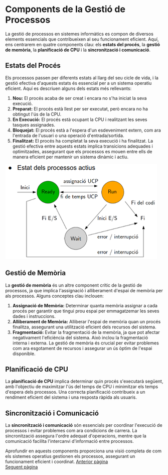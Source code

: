 # Components de la Gestió de Processos
La gestió de processos en sistemes informàtics es compon de diversos elements essencials que contribueixen al seu funcionament eficient. Aquí, ens centrarem en quatre components clau: els **estats del procés**, la **gestió de memòria**, la **planificació de CPU** i la **sincronització i comunicació**.
## Estats del Procés
Els processos passen per diferents estats al llarg del seu cicle de vida, i la gestió efectiva d'aquests estats és essencial per a un sistema operatiu eficient. Aquí es descriuen alguns dels estats més rellevants:
1. **Nou:** El procés acaba de ser creat i encara no s'ha iniciat la seva execució.
2. **Preparat:** El procés està llest per ser executat, però encara no ha obtingut l'ús de la CPU.
3. **En Execució:** El procés està ocupant la CPU i realitzant les seves tasques assignades.
4. **Bloquejat:** El procés està a l'espera d'un esdeveniment extern, com ara l'entrada de l'usuari o una operació d'entrada/sortida.
5. **Finalitzat:** El procés ha completat la seva execució i ha finalitzat.
La gestió efectiva entre aquests estats implica transicions adequades i optimitzades, assegurant que els processos es mouen entre ells de manera eficient per mantenir un sistema dinàmic i actiu.

![Estats del procés](Imatges/Estat_dels_processos.png)

## Gestió de Memòria
La **gestió de memòria** és un altre component crític de la gestió de processos, ja que implica l'assignació i alliberament d'espai de memòria per als processos. Alguns conceptes clau inclouen:
1. **Assignació de Memòria:** Determinar quanta memòria assignar a cada procés per garantir que tingui prou espai per emmagatzemar les seves dades i instruccions.
2. **Alliberament de Memòria:** Alliberar l'espai de memòria quan un procés finalitza, assegurant una utilització eficient dels recursos del sistema.
3. **Fragmentació:** Evitar la fragmentació de la memòria, ja que pot afectar negativament l'eficiència del sistema. Això inclou la fragmentació interna i externa.
La gestió de memòria és crucial per evitar problemes com ara esgotament de recursos i assegurar un ús òptim de l'espai disponible.
## Planificació de CPU
La **planificació de CPU** implica determinar quin procés s'executarà següent, amb l'objectiu de maximitzar l'ús del temps de CPU i minimitzar els temps d'espera dels processos. Una correcta planificació contribueix a un rendiment eficient del sistema i una resposta ràpida als usuaris.
## Sincronització i Comunicació
La **sincronització i comunicació** són essencials per coordinar l'execució de processos i evitar problemes com ara condicions de carrera. La sincronització assegura l'ordre adequat d'operacions, mentre que la comunicació facilita l'intercanvi d'informació entre processos.

Aprofundir en aquests components proporciona una visió completa de com els sistemes operatius gestionen els processos, assegurant un funcionament eficient i coordinat.
[Anterior pàgina](Objectius.md)  
[Seguent pàgina](Conclussio.md)